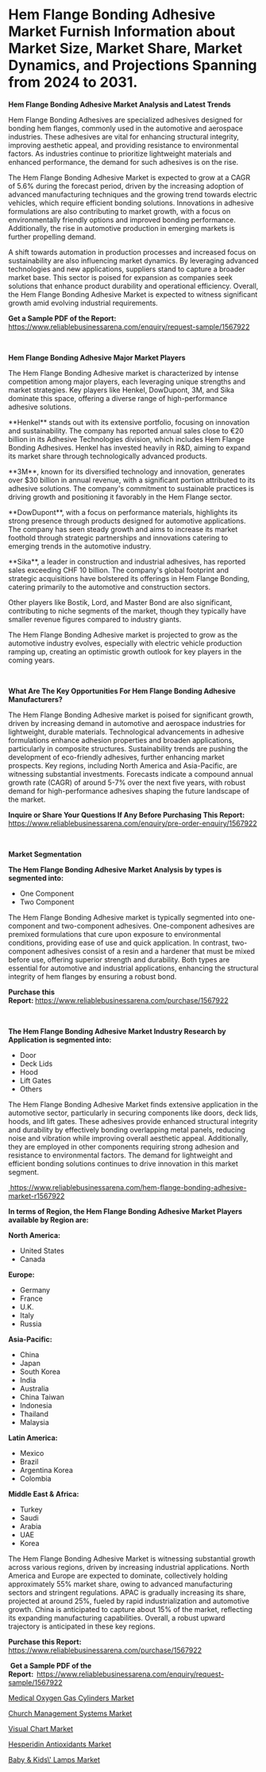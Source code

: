 <p><h1>Hem Flange Bonding Adhesive Market Furnish Information about Market Size, Market Share, Market Dynamics, and Projections Spanning from 2024 to 2031.</h1></p><p><strong>Hem Flange Bonding Adhesive Market Analysis and Latest Trends</strong></p>
<p><p>Hem Flange Bonding Adhesives are specialized adhesives designed for bonding hem flanges, commonly used in the automotive and aerospace industries. These adhesives are vital for enhancing structural integrity, improving aesthetic appeal, and providing resistance to environmental factors. As industries continue to prioritize lightweight materials and enhanced performance, the demand for such adhesives is on the rise.</p><p>The Hem Flange Bonding Adhesive Market is expected to grow at a CAGR of 5.6% during the forecast period, driven by the increasing adoption of advanced manufacturing techniques and the growing trend towards electric vehicles, which require efficient bonding solutions. Innovations in adhesive formulations are also contributing to market growth, with a focus on environmentally friendly options and improved bonding performance. Additionally, the rise in automotive production in emerging markets is further propelling demand. </p><p>A shift towards automation in production processes and increased focus on sustainability are also influencing market dynamics. By leveraging advanced technologies and new applications, suppliers stand to capture a broader market base. This sector is poised for expansion as companies seek solutions that enhance product durability and operational efficiency. Overall, the Hem Flange Bonding Adhesive Market is expected to witness significant growth amid evolving industrial requirements.</p></p>
<p><strong>Get a Sample PDF of the Report:&nbsp;</strong> <a href="https://www.reliablebusinessarena.com/enquiry/request-sample/1567922">https://www.reliablebusinessarena.com/enquiry/request-sample/1567922</a></p>
<p>&nbsp;</p>
<p><strong>Hem Flange Bonding Adhesive Major Market Players</strong></p>
<p><p>The Hem Flange Bonding Adhesive market is characterized by intense competition among major players, each leveraging unique strengths and market strategies. Key players like Henkel, DowDupont, 3M, and Sika dominate this space, offering a diverse range of high-performance adhesive solutions.</p><p>**Henkel** stands out with its extensive portfolio, focusing on innovation and sustainability. The company has reported annual sales close to €20 billion in its Adhesive Technologies division, which includes Hem Flange Bonding Adhesives. Henkel has invested heavily in R&D, aiming to expand its market share through technologically advanced products.</p><p>**3M**, known for its diversified technology and innovation, generates over $30 billion in annual revenue, with a significant portion attributed to its adhesive solutions. The company's commitment to sustainable practices is driving growth and positioning it favorably in the Hem Flange sector.</p><p>**DowDupont**, with a focus on performance materials, highlights its strong presence through products designed for automotive applications. The company has seen steady growth and aims to increase its market foothold through strategic partnerships and innovations catering to emerging trends in the automotive industry.</p><p>**Sika**, a leader in construction and industrial adhesives, has reported sales exceeding CHF 10 billion. The company's global footprint and strategic acquisitions have bolstered its offerings in Hem Flange Bonding, catering primarily to the automotive and construction sectors.</p><p>Other players like Bostik, Lord, and Master Bond are also significant, contributing to niche segments of the market, though they typically have smaller revenue figures compared to industry giants.</p><p>The Hem Flange Bonding Adhesive market is projected to grow as the automotive industry evolves, especially with electric vehicle production ramping up, creating an optimistic growth outlook for key players in the coming years.</p></p>
<p>&nbsp;</p>
<p><strong>What Are The Key Opportunities For Hem Flange Bonding Adhesive Manufacturers?</strong></p>
<p><p>The Hem Flange Bonding Adhesive market is poised for significant growth, driven by increasing demand in automotive and aerospace industries for lightweight, durable materials. Technological advancements in adhesive formulations enhance adhesion properties and broaden applications, particularly in composite structures. Sustainability trends are pushing the development of eco-friendly adhesives, further enhancing market prospects. Key regions, including North America and Asia-Pacific, are witnessing substantial investments. Forecasts indicate a compound annual growth rate (CAGR) of around 5-7% over the next five years, with robust demand for high-performance adhesives shaping the future landscape of the market.</p></p>
<p><strong>Inquire or Share Your Questions If Any Before Purchasing This Report:</strong> <a href="https://www.reliablebusinessarena.com/enquiry/pre-order-enquiry/1567922">https://www.reliablebusinessarena.com/enquiry/pre-order-enquiry/1567922</a></p>
<p>&nbsp;</p>
<p><strong>Market Segmentation</strong></p>
<p><strong>The Hem Flange Bonding Adhesive Market Analysis by types is segmented into:</strong></p>
<p><ul><li>One Component</li><li>Two Component</li></ul></p>
<p><p>The Hem Flange Bonding Adhesive market is typically segmented into one-component and two-component adhesives. One-component adhesives are premixed formulations that cure upon exposure to environmental conditions, providing ease of use and quick application. In contrast, two-component adhesives consist of a resin and a hardener that must be mixed before use, offering superior strength and durability. Both types are essential for automotive and industrial applications, enhancing the structural integrity of hem flanges by ensuring a robust bond.</p></p>
<p><strong>Purchase this Report:&nbsp;</strong><a href="https://www.reliablebusinessarena.com/purchase/1567922">https://www.reliablebusinessarena.com/purchase/1567922</a></p>
<p>&nbsp;</p>
<p><strong>The Hem Flange Bonding Adhesive Market Industry Research by Application is segmented into:</strong></p>
<p><ul><li>Door</li><li>Deck Lids</li><li>Hood</li><li>Lift Gates</li><li>Others</li></ul></p>
<p><p>The Hem Flange Bonding Adhesive Market finds extensive application in the automotive sector, particularly in securing components like doors, deck lids, hoods, and lift gates. These adhesives provide enhanced structural integrity and durability by effectively bonding overlapping metal panels, reducing noise and vibration while improving overall aesthetic appeal. Additionally, they are employed in other components requiring strong adhesion and resistance to environmental factors. The demand for lightweight and efficient bonding solutions continues to drive innovation in this market segment.</p></p>
<p><a href="https://www.reliablebusinessarena.com/hem-flange-bonding-adhesive-market-r1567922">&nbsp;https://www.reliablebusinessarena.com/hem-flange-bonding-adhesive-market-r1567922</a></p>
<p><strong>In terms of Region, the Hem Flange Bonding Adhesive Market Players available by Region are:</strong></p>
<p>
    <p> <strong> North America: </strong>
        <ul>
            <li>United States</li>
            <li>Canada</li>
        </ul>
        </p> 
    <p> <strong> Europe: </strong>
        <ul>
            <li>Germany</li>
            <li>France</li>
            <li>U.K.</li>
            <li>Italy</li>
            <li>Russia</li>
        </ul>
        </p> 
    <p> <strong> Asia-Pacific: </strong>
        <ul>
            <li>China</li>
            <li>Japan</li>
            <li>South Korea</li>
            <li>India</li>
            <li>Australia</li>
            <li>China Taiwan</li>
            <li>Indonesia</li>
            <li>Thailand</li>
            <li>Malaysia</li>
        </ul>
        </p> 
    <p> <strong> Latin America: </strong>
        <ul>
            <li>Mexico</li>
            <li>Brazil</li>
            <li>Argentina Korea</li>
            <li>Colombia</li>
        </ul>
        </p> 
    <p> <strong> Middle East & Africa: </strong>
        <ul>
            <li>Turkey</li>
            <li>Saudi</li>
            <li>Arabia</li>
            <li>UAE</li>
            <li>Korea</li>
        </ul>
    </p>
    </p>
<p><p>The Hem Flange Bonding Adhesive Market is witnessing substantial growth across various regions, driven by increasing industrial applications. North America and Europe are expected to dominate, collectively holding approximately 55% market share, owing to advanced manufacturing sectors and stringent regulations. APAC is gradually increasing its share, projected at around 25%, fueled by rapid industrialization and automotive growth. China is anticipated to capture about 15% of the market, reflecting its expanding manufacturing capabilities. Overall, a robust upward trajectory is anticipated in these key regions.</p></p>
<p><strong>Purchase this Report: </strong><a href="https://www.reliablebusinessarena.com/purchase/1567922">https://www.reliablebusinessarena.com/purchase/1567922</a></p>
<p>&nbsp;<strong>Get a Sample PDF of the Report:&nbsp;&nbsp;</strong><a href="https://www.reliablebusinessarena.com/enquiry/request-sample/1567922">https://www.reliablebusinessarena.com/enquiry/request-sample/1567922</a></p>
<p><strong></strong></p>
<p><p><a href="https://www.linkedin.com/pulse/global-medical-oxygen-gas-cylinders-market-size-expected-reach-svtpe?trackingId=QmeyBPCeT9eMwBXrl3m5Sw%3D%3D">Medical Oxygen Gas Cylinders Market</a></p><p><a href="https://medium.com/@royfoote921/emerging-market-trends-and-regional-analysis-of-church-management-systems-market-forecasted-for-1222626ffd3e?postPublishedType=repub">Church Management Systems Market</a></p><p><a href="https://www.linkedin.com/pulse/visual-chart-industry-forecast-market-shifts-strategic-ikjqe?trackingId=Tg4G78TqTIyagPchqXI2rA%3D%3D">Visual Chart Market</a></p><p><a href="https://issuu.com/reportprime-2/docs/hesperidin-antioxidants-market-size_6c9d74572b6b2c">Hesperidin Antioxidants Market</a></p><p><a href="https://github.com/provorikovar/Market-Research-Report-List-6/blob/main/baby-kids-lamps-market.md">Baby & Kids\' Lamps Market</a></p></p>